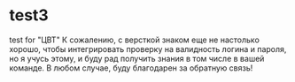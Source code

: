 # test3
test for "ЦВТ"
  К сожалению, с версткой знаком еще не настолько хорошо, чтобы интегрировать проверку на валидность логина и пароля, но я учусь этому,
и буду рад получить знания в том числе в вашей команде. В любом случае, буду благодарен за обратную связь!  
